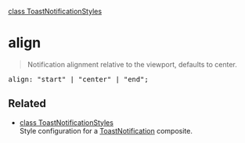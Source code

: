 [class ToastNotificationStyles](ToastNotificationStyles.md)

# align

> Notification alignment relative to the viewport, defaults to center.

<pre class="docgen_signature">align: &quot;start&quot; | &quot;center&quot; | &quot;end&quot;;</pre>

## Related

- [<!--{ref:class}-->class ToastNotificationStyles](ToastNotificationStyles.md) \
    Style configuration for a [ToastNotification](ToastNotification.md) composite.
